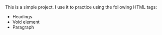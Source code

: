 This is a simple project. I use it to practice using the following HTML tags:

- Headings
- Void element
- Paragraph
